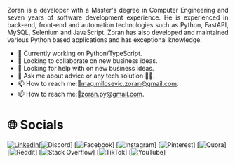 <p align="justify">Zoran is a developer with a Master's degree in Computer Engineering and seven years of software development experience. He is experienced in back-end, front-end and automation technologies such as Python, FastAPI, MySQL, Selenium and JavaScript. Zoran has also developed and maintained various Python based applications and has exceptional knowledge.</p>

- 🔭 Currently working on Python/TypeScript.
- 👯 Looking to collaborate on new business ideas.
- 🤔 Looking for help with on new business ideas.
- 💬 Ask me about advice or any tech solution 👩‍💻.
- 📫 How to reach me:📱[mag.milosevic.zoran@gmail.com](mailto:mag.milosevic.zoran@gmail.com).
- 📫 How to reach me:📱[zoran.py@gmail.com](mailto:zoran.py@gmail.com).

# 🌐 Socials

[![LinkedIn](https://img.shields.io/badge/LinkedIn-%230077B5.svg?logo=linkedin&logoColor=white)](https://www.linkedin.com/in/zoranmilosevic)[![Discord](https://img.shields.io/badge/Discord-%237289DA.svg?logo=discord&logoColor=white)] [![Facebook](https://img.shields.io/badge/Facebook-%231877F2.svg?logo=Facebook&logoColor=white)] [![Instagram](https://img.shields.io/badge/Instagram-%23E4405F.svg?logo=Instagram&logoColor=white)] [![Pinterest](https://img.shields.io/badge/Pinterest-%23E60023.svg?logo=Pinterest&logoColor=white)] [![Quora](https://img.shields.io/badge/Quora-%23B92B27.svg?logo=Quora&logoColor=white)] [![Reddit](https://img.shields.io/badge/Reddit-%23FF4500.svg?logo=Reddit&logoColor=white)] [![Stack Overflow](https://img.shields.io/badge/-Stackoverflow-FE7A16?logo=stack-overflow&logoColor=white)] [![TikTok](https://img.shields.io/badge/TikTok-%23000000.svg?logo=TikTok&logoColor=white)] [![YouTube](https://img.shields.io/badge/YouTube-%23FF0000.svg?logo=YouTube&logoColor=white)]
